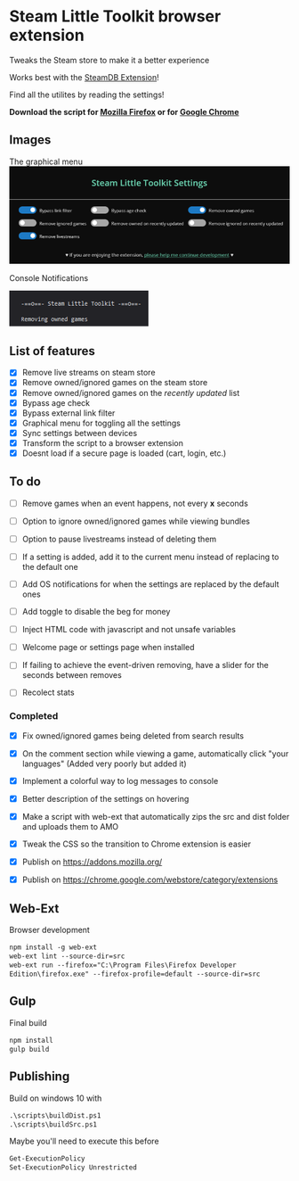 # Steam Little Toolkit browser extension
Tweaks the Steam store to make it a better experience

Works best with the [SteamDB Extension](https://steamdb.info/extension/)!

Find all the utilites by reading the settings!

**Download the script for [Mozilla Firefox](https://addons.mozilla.org/en-US/firefox/addon/steam-little-toolkit/) or for [Google Chrome](https://chrome.google.com/webstore/detail/steam-little-toolkit/pnhdnmabfhccfeopkagnbddebnkamkfk?hl=es)**


## Images

The graphical menu
![Menu](README/images/Graphical_Menu.PNG)

Console Notifications

![Notifications](README/images/Notifications.PNG)

## List of features
- [x] Remove live streams on steam store
- [x] Remove owned/ignored games on the steam store
- [x] Remove owned/ignored games on the *recently updated* list
- [x] Bypass age check
- [x] Bypass external link filter
- [x] Graphical menu for toggling all the settings
- [x] Sync settings between devices
- [x] Transform the script to a browser extension
- [x] Doesnt load if a secure page is loaded (cart, login, etc.)

## To do
- [ ] Remove games when an event happens, not every **x** seconds
- [ ] Option to ignore owned/ignored games while viewing bundles
- [ ] Option to pause livestreams instead of deleting them
- [ ] If a setting is added, add it to the current menu instead of replacing to the default one
- [ ] Add OS notifications for when the settings are replaced by the default ones
- [ ] Add toggle to disable the beg for money
- [ ] Inject HTML code with javascript and not unsafe variables
- [ ] Welcome page or settings page when installed
- [ ] If failing to achieve the event-driven removing, have a slider for the seconds between removes
- [ ] Recolect stats 



### Completed

- [x] Fix owned/ignored games being deleted from search results
- [x] On the comment section while viewing a game, automatically click "your languages" (Added very poorly but added it)
- [x] Implement a colorful way to log messages to console
- [x] Better description of the settings on hovering
- [x] Make a script with web-ext that automatically zips the src and dist folder and uploads them to AMO
- [x] Tweak the CSS so the transition to Chrome extension is easier
- [x] Publish on https://addons.mozilla.org/
- [x] Publish on https://chrome.google.com/webstore/category/extensions


## Web-Ext
Browser development
```
npm install -g web-ext
web-ext lint --source-dir=src
web-ext run --firefox="C:\Program Files\Firefox Developer Edition\firefox.exe" --firefox-profile=default --source-dir=src
```

## Gulp
Final build
```
npm install
gulp build
```

## Publishing
Build on windows 10 with
```
.\scripts\buildDist.ps1
.\scripts\buildSrc.ps1
```

Maybe you'll need to execute this before
```
Get-ExecutionPolicy
Set-ExecutionPolicy Unrestricted
```